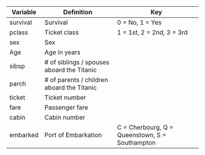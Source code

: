 |Variable|Definition                                |Key                                           |
|--------|------------------------------------------|----------------------------------------------|
|survival|Survival                                  |0 = No, 1 = Yes                               |
|pclass  |Ticket class                              |1 = 1st, 2 = 2nd, 3 = 3rd                     |
|sex     |Sex                                       |                                              |
|Age     |Age in years                              |                                              |
|sibsp   |# of siblings / spouses aboard the Titanic|                                              |
|parch   |# of parents / children aboard the Titanic|                                              |
|ticket  |Ticket number                             |                                              |
|fare    |Passenger fare                            |                                              |
|cabin   |Cabin number                              |                                              |
|embarked|Port of Embarkation                       |C = Cherbourg, Q = Queenstown, S = Southampton|